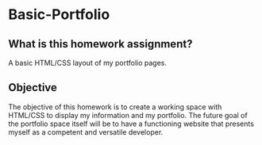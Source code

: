 # Basic-Portfolio
## What is this homework assignment?
A basic HTML/CSS layout of my portfolio pages. 

## Objective
The objective of this homework is to create a working space with HTML/CSS to display my information and my portfolio.
The future goal of the portfolio space itself will be to have a functioning website that presents myself as a competent and versatile developer. 